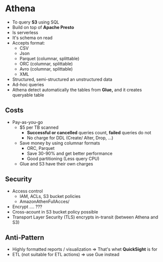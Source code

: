 # Athena

- To query **S3** using SQL
- Build on top of **Apache Presto**
- Is serverless
- It's schema on read
- Accepts format:
    - CSV
    - Json
    - Parquet (columnar, splittable)
    - ORC (columnar, splittable)
    - Avro (columnar, splittable)
    - XML
- Structured, semi-structured an unstructured data
- Ad-hoc queries 
- Athena detect automatically the tables from **Glue,** and it creates queryable table

## Costs
- Pay-as-you-go 
  - $5 per TB scanned
    - **Successful or cancelled** queries count, **failed** queries do not
    - No charge for DDL (Create/ Alter, Drop, ...)
  - Save money by using columnar formats
    - ORC, Parquet
    - Save 30-90% and get better performance
    - Good partitioning (Less query CPU)
  - Glue and S3 have their own charges

## Security

- Access control
  - IAM, ACLs, S3 bucket policies
  - AmazonAthenFullAcces/
- Encrypt .... ???
- Cross-acount in S3 bucket policy possible
- Transport Layer Security (TLS) encrypts in-transit (between Athena and S3)

## Anti-Pattern

- Highly formatted reports / visualization => That's whet **QuickSight** is for
- ETL (not suitable for ETL actions) => use Gue instead